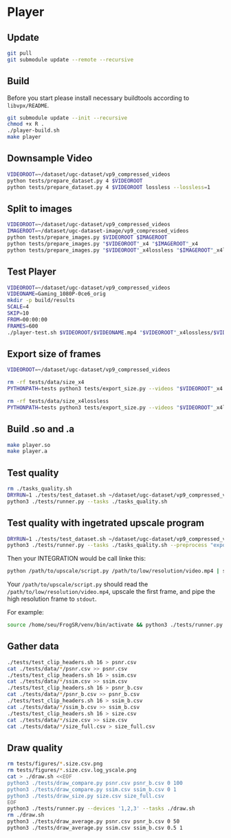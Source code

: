 # Player

## Update

```sh
git pull
git submodule update --remote --recursive
```

## Build

Before you start please install necessary buildtools according to `libvpx/README`.

```sh
git submodule update --init --recursive
chmod +x R .
./player-build.sh
make player
```

## Downsample Video

```sh
VIDEOROOT=~/dataset/ugc-dataset/vp9_compressed_videos
python tests/prepare_dataset.py 4 $VIDEOROOT
python tests/prepare_dataset.py 4 $VIDEOROOT lossless --lossless=1
```

## Split to images

```sh
VIDEOROOT=~/dataset/ugc-dataset/vp9_compressed_videos
IMAGEROOT=~/dataset/ugc-dataset-image/vp9_compressed_videos
python tests/prepare_images.py $VIDEOROOT $IMAGEROOT
python tests/prepare_images.py "$VIDEOROOT"_x4 "$IMAGEROOT"_x4
python tests/prepare_images.py "$VIDEOROOT"_x4lossless "$IMAGEROOT"_x4lossless
```

## Test Player

```sh
VIDEOROOT=~/dataset/ugc-dataset/vp9_compressed_videos
VIDEONAME=Gaming_1080P-0ce6_orig
mkdir -p build/results
SCALE=4
SKIP=10
FROM=00:00:00
FRAMES=600
./player-test.sh $VIDEOROOT/$VIDEONAME.mp4 "$VIDEOROOT"_x4lossless/$VIDEONAME.ivf build/results/$VIDEONAME.mp4 $SCALE $SKIP $FROM $FRAMES
```

## Export size of frames

```sh
VIDEOROOT=~/dataset/ugc-dataset/vp9_compressed_videos

rm -rf tests/data/size_x4
PYTHONPATH=tests python3 tests/export_size.py --videos "$VIDEOROOT"_x4 --datadir tests/data/size_x4

rm -rf tests/data/size_x4lossless
PYTHONPATH=tests python3 tests/export_size.py --videos "$VIDEOROOT"_x4lossless --datadir tests/data/size_x4lossless
```

## Build .so and .a

```sh
make player.so
make player.a
```

## Test quality

```sh
rm ./tasks_quality.sh
DRYRUN=1 ./tests/test_dataset.sh ~/dataset/ugc-dataset/vp9_compressed_videos tests/data/temp tests/data/temp 4 16 > ./tasks_quality.sh
python3 ./tests/runner.py --tasks ./tasks_quality.sh
```

## Test quality with ingetrated upscale program

```sh
DRYRUN=1 ./tests/test_dataset.sh ~/dataset/ugc-dataset/vp9_compressed_videos tests/data/temp tests/data/temp 4 16 > ./tasks_quality.sh
python3 ./tests/runner.py --tasks ./tasks_quality.sh --preprocess "export INTEGRATION='python ./tests/integrate_sr.py ~/dataset/ugc-dataset-image/vp9_compressed_videos'"
```

Then your INTEGRATION would be call linke this:

```sh
python /path/to/upscale/script.py /path/to/low/resolution/video.mp4 | some other operation
```

Your `/path/to/upscale/script.py` should read the `/path/to/low/resolution/video.mp4`, upscale the first frame, and pipe the high resolution frame to `stdout`.

For example:

```sh
source /home/seu/FrogSR/venv/bin/activate && python3 ./tests/runner.py --devices 1,2,3,4,5,6,7,8,9,10,11,12,13,14,15,16,17,18,19,20,21,22,23,24,25,26,27,28,29,31,32 --tasks ./tasks_quality.sh --preprocess "export INTEGRATION='source /home/seu/FrogSR/venv/bin/activate && PYTHONPATH=/home/seu/FrogSR python /home/seu/FrogSR/vrt_server_cli.py --ports 8001,8002,8003,8004,8005,8006,8007,8008 --path'"
```

## Gather data

```sh
./tests/test_clip_headers.sh 16 > psnr.csv
cat ./tests/data/*/psnr.csv >> psnr.csv
./tests/test_clip_headers.sh 16 > ssim.csv
cat ./tests/data/*/ssim.csv >> ssim.csv
./tests/test_clip_headers.sh 16 > psnr_b.csv
cat ./tests/data/*/psnr_b.csv >> psnr_b.csv
./tests/test_clip_headers.sh 16 > ssim_b.csv
cat ./tests/data/*/ssim_b.csv >> ssim_b.csv
./tests/test_clip_headers.sh 16 > size.csv
cat ./tests/data/*/size.csv >> size.csv
cat ./tests/data/*/size_full.csv > size_full.csv
```

## Draw quality

```sh
rm tests/figures/*.size.csv.png
rm tests/figures/*.size.csv.log_yscale.png
cat > ./draw.sh <<EOF
python3 ./tests/draw_compare.py psnr.csv psnr_b.csv 0 100
python3 ./tests/draw_compare.py ssim.csv ssim_b.csv 0 1
python3 ./tests/draw_size.py size.csv size_full.csv
EOF
python3 ./tests/runner.py --devices '1,2,3' --tasks ./draw.sh
rm ./draw.sh
python3 ./tests/draw_average.py psnr.csv psnr_b.csv 0 50
python3 ./tests/draw_average.py ssim.csv ssim_b.csv 0.5 1
```